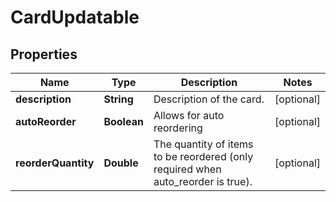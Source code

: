 

# CardUpdatable


## Properties

| Name | Type | Description | Notes |
|------------ | ------------- | ------------- | -------------|
|**description** | **String** | Description of the card. |  [optional] |
|**autoReorder** | **Boolean** | Allows for auto reordering |  [optional] |
|**reorderQuantity** | **Double** | The quantity of items to be reordered (only required when auto_reorder is true). |  [optional] |



